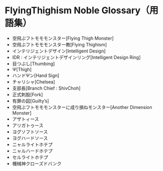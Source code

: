 # FlyingThighism Noble Glossary（用語集）

- 空飛ぶフトモモモンスター[Flying Thigh Monster]
- 空飛ぶフトモモモンスター教[Flying Thighism]
- インテリジェントデザイン[Intelligent Design]
- IDR : インテリジェントデザインリング[Intelligent Design Ring]
- 目つぶし[Thumbing]
- Ψ[Thigh]
- ハンドΨン[Hand Sign]
- チャリシャ[Chelsea]
- 支部長[Branch Chief : ShivChoh]
- 正式刺股[Fork]
- 有罪の図[Guilty’s]
- 空飛ぶフトモモモンスターに成り損ねモンスター[Another Dimension Monster]
 - アザトィース
 - アリガトゥース
 - ヨグソフトソース
 - ヨグハードソース
 - ニャルライトホテプ
 - ニャルハードホテプ
 - セルライトホテプ
 - 機械神クローズドバンク
 